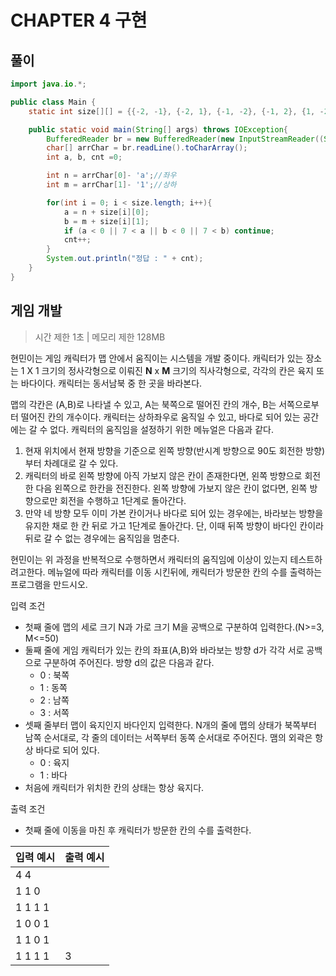 # CHAPTER 4 구현

## 풀이

```java
import java.io.*;

public class Main {
    static int size[][] = {{-2, -1}, {-2, 1}, {-1, -2}, {-1, 2}, {1, -2}, {1, 2}, {2, -1}, {2, 1}};

    public static void main(String[] args) throws IOException{
        BufferedReader br = new BufferedReader(new InputStreamReader((System.in)));
        char[] arrChar = br.readLine().toCharArray();
        int a, b, cnt =0;

        int n = arrChar[0]- 'a';//좌우
        int m = arrChar[1]- '1';//상하

        for(int i = 0; i < size.length; i++){
            a = n + size[i][0];
            b = m + size[i][1];
            if (a < 0 || 7 < a || b < 0 || 7 < b) continue;
            cnt++;
        }
        System.out.println("정답 : " + cnt);
    }
}
```

## 게임 개발

> 시간 제한 1초 | 메모리 제한 128MB

현민이는 게임 캐릭터가 맵 안에서 움직이는 시스템을 개발 중이다. 캐릭터가 있는 장소는 1 X 1 크기의 정사각형으로 이뤄진 **N** x **M** 크기의 직사각형으로,
각각의 칸은 육지 또는 바다이다. 캐릭터는 동서남북 중 한 곳을 바라본다.

맵의 각칸은 (A,B)로 나타낼 수 있고, A는 북쪽으로 떨어진 칸의 개수, B는 서쪽으로부터 떨어진 칸의 개수이다. 캐릭터는 상하좌우로 움직일 수 있고, 바다로 되어 있는 공간에는
갈 수 없다. 
캐릭터의 움직임을 설정하기 위한 메뉴얼은 다음과 같다.
  1. 현재 위치에서 현재 방향을 기준으로 왼쪽 방향(반시계 방향으로 90도 회전한 방향)부터 차례대로 갈 수 있다.
  2. 캐릭터의 바로 왼쪽 방향에 아직 가보지 않은 칸이 존재한다면, 왼쪽 방향으로 회전한 다음 왼쪽으로 한칸을 전진한다. 왼쪽 방향에 가보지 않은 칸이 없다면,
  왼쪽 방향으로만 회전을 수행하고 1단계로 돌아간다.
  3. 만약 네 방향 모두 이미 가본 칸이거나 바다로 되어 있는 경우에는, 바라보는 방향을 유지한 채로 한 칸 뒤로 가고 1단계로 돌아간다.
    단, 이때 뒤쪽 방향이 바다인 칸이라 뒤로 갈 수 없는 경우에는 움직임을 멈춘다.

현민이는 위 과정을 반복적으로 수행하면서 캐릭터의 움직임에 이상이 있는지 테스트하려고한다.
메뉴얼에 따라 캐릭터를 이동 시킨뒤에, 캐릭터가 방문한 칸의 수를 출력하는 프로그램을 만드시오.

입력 조건 
   - 첫째 줄에 맵의 세로 크기 N과 가로 크기 M을 공백으로 구분하여 입력한다.(N>=3, M<=50)
   - 둘째 줄에 게임 캐릭터가 있는 칸의 좌표(A,B)와 바라보는 방향 d가 각각 서로 공백으로 구분하여 주어진다. 방향 d의 값은 다음과 같다.
       - 0 : 북쪽
       - 1 : 동쪽
       - 2 : 남쪽
       - 3 : 서쪽
   - 셋째 줄부터 맵이 육지인지 바다인지 입력한다. N개의 줄에 맵의 상태가 북쪽부터 남쪽 순서대로, 각
   줄의 데이터는 서쪽부터 동쪽 순서대로 주어진다. 맴의 외곽은 항상 바다로 되어 있다.
      - 0 : 육지
      - 1 : 바다
   - 처음에 캐릭터가 위치한 칸의 상태는 항상 육지다.
   
 출력 조건
   - 첫째 줄에 이동을 마친 후 캐릭터가 방문한 칸의 수를 출력한다.  
  
  | 입력 예시 | 출력 예시 |
| ----------|-----------|
|4 4  | |
|1 1 0 |   |
|1 1 1 1|    |
|1 0 0 1 |    |
|1 1 0 1 |    |
|1 1 1 1 |  3  |
